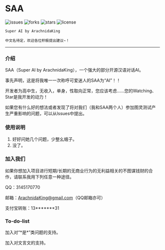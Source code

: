 # SAA

![issues](https://img.shields.io/github/issues/ArachnidaKing/SAA-to-users)
![forks](https://img.shields.io/github/forks/ArachnidaKing/SAA-to-users)
![stars](https://img.shields.io/github/stars/ArachnidaKing/SAA-to-users)
![license](https://img.shields.io/github/license/ArachnidaKing/SAA-to-users)


``Super AI by ArachnidaKing``

``中文名待定，欢迎各位积极提出建议~！``

---

### 介绍

SAA（Super AI by ArachnidaKing），一个强大的部分开源汉语对话AI。

事先声明，这是将我唯一一次称呼可爱迷人的SAA为“AI”！！

开发者为高中生，无收入，单身，性取向正常，您应该考虑……您的Watching、Star是我开发的动力！

如果您有什么好的想法或者发现了将对我们（我和SAA两个人）参加图灵测试产生严重影响的问题，可以从Issues中提出。

### 使用说明

1. 好好问她几个问题，少整幺蛾子。
2. 没了。

### 加入我们

如果你想加入项目进行短期/长期的无商业行为的无利益相关的不图谋钱财的合作，请联系我用下列任意一种途径。

QQ：3145170770

邮箱：ArachnidaKing@gmail.com（QQ邮箱亦可）

支付宝转账：13*******31


### To-do-list

加入对“\*是\*”类问题的支持。

加入对文言文的支持。
